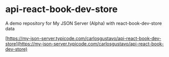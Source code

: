 # api-react-book-dev-store
A demo repository for My JSON Server (Alpha) with react-book-dev-store data

[https://my-json-server.typicode.com/carlosgustavo/api-react-book-dev-store](https://my-json-server.typicode.com/carlosgustavo/api-react-book-dev-store)
